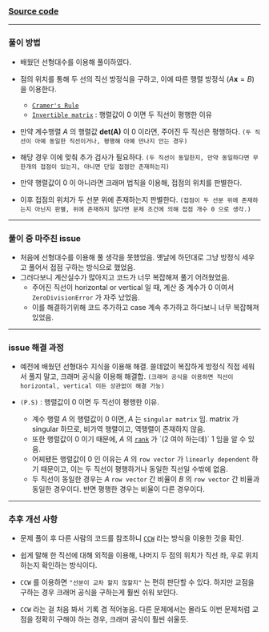 
### [Source code](./선분 교차 3.py)

---

### 풀이 방법

- 배웠던 선형대수를 이용해 풀이하였다.
- 점의 위치를 통해 두 선의 직선 방정식을 구하고, 이에 따른 행렬 방정식 $(A\mathbf{x} = B)$ 을 이용한다.
    - [`Cramer's Rule`](https://ko.wikipedia.org/wiki/%ED%81%AC%EB%9D%BC%EB%A9%94%EB%A5%B4_%EB%B2%95%EC%B9%99)
    - [`Invertible matrix`](https://en.wikipedia.org/wiki/Invertible_matrix) : 행렬값이 0 이면 두 직선이 평행한 이유

- 만약 계수행렬 $A$ 의 행렬값 $\mathbf{det(A)}$ 이 0 이라면, 주어진 두 직선은 평행하다. `(두 직선이 아예 동일한 직선이거나, 평행해 아예 만나지 안는 경우)`
- 해당 경우 이에 맞춰 추가 검사가 필요하다. `(두 직선이 동일한지, 만약 동일하다면 무한개의 접점이 있는지, 아니면 단일 접점만 존재하는지)`

- 만약 행렬값이 0 이 아니라면 크래머 법칙을 이용해, 접점의 위치를 판별한다. 
- 이후 접점의 위치가 두 선분 위에 존재하는지 판별한다. `(접점이 두 선분 위에 존재하는지 아닌지 판별, 위에 존재하지 않다면 문제 조건에 의해 접점 개수 0 으로 생각.)`

---

### 풀이 중 마주친 issue

- 처음에 선형대수를 이용해 풀 생각을 못했었음. 옛날에 하던대로 그냥 방정식 세우고 풀어서 접점 구하는 방식으로 했었음.
- 그러다보니 계산실수가 많아지고 코드가 너무 복잡해져 풀기 어려웠었음.
    - 주어진 직선이 horizontal or vertical 일 때, 계산 중 계수가 0 이여서 `ZeroDivisionError` 가 자주 났었음.
    - 이를 해결하기위해 코드 추가하고 case 계속 추가하고 하다보니 너무 복잡해져 있었음.

---

### issue 해결 과정

- 예전에 배웠던 선형대수 지식을 이용해 해결. 쓸데없이 복잡하게 방정식 직접 세워서 풀지 말고, 크래머 공식을 이용해 해결합. `(크래머 공식을 이용하면 직선이 horizontal, vertical 이든 상관없이 해결 가능)`

- `(P.S)` : 행렬값이 0 이면 두 직선이 평행한 이유.
    - 계수 행렬 $A$ 의 행렬값이 0 이면, $A$ 는 `singular matrix` 임. matrix 가 singular 하므로, 비가역 행렬이고, 역행렬이 존재하지 않음.
    - 또한 행렬값이 0 이기 때문에, $A$ 의 [`rank`](https://en.wikipedia.org/wiki/Rank_(linear_algebra)) 가 `(2 여야 하는데)` 1 임을 알 수 있음.
    - 어찌됐든 행렬값이 0 인 이유는 $A$ 의 `row vector` 가 `linearly dependent` 하기 때문이고, 이는 두 직선이 평행하거나 동일한 직선일 수밖에 없음.
    - 두 직선이 동일한 경우는 $A$ `row vector` 간 비율이 $B$ 의 `row vector` 간 비율과 동일한 경우이다. 반면 평행한 경우는 비율이 다른 경우이다.

---

### 추후 개선 사항

- 문제 풀이 후 다른 사람의 코드를 참조하니 [`CCW`](https://www.acmicpc.net/blog/view/27) 라는 방식을 이용한 것을 확인.
- 쉽게 말해 한 직선에 대해 외적을 이용해, 나머지 두 점의 위치가 직선 좌, 우로 위치하는지 확인하는 방식이다.

- `CCW` 를 이용하면 `"선분이 교차 할지 않할지"` 는 편히 판단할 수 있다. 하지만 교점을 구하는 경우 크래머 공식을 구하는게 훨씬 쉬워 보인다.

- `CCW` 라는 걸 처음 봐서 기록 겸 적어놓음. 다른 문제에서는 몰라도 이번 문제처럼 교점을 정확히 구해야 하는 경우, 크래머 공식이 훨씬 쉬울듯.

